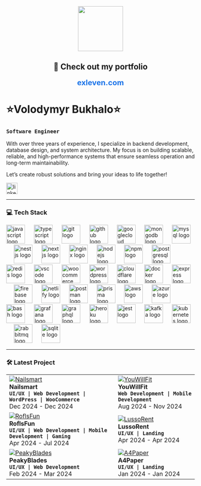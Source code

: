 <div align="center">
  <img height="120" src="https://dl.dropboxusercontent.com/scl/fi/4pp75xqer2vexqr8ikwaq/backkground.png?rlkey=y3fqmzxq56iad800i7otvqbke&st=z28z4bdc&dl=0"  />
</div>

<div align="center" style="margin-bottom: 20px;">
  <h2>🎯 Check out my portfolio</h2>
  <a href="https://exleven.com" target="_blank" style="font-size: 20px; font-weight: bold; color: #1a73e8; text-decoration: none;">
    exleven.com
  </a>
</div>

# ⭐️Volodymyr Bukhalo⭐️

### **`Software Engineer`**

With over three years of experience, I specialize in backend development, database design, and system architecture. My focus is on building scalable, reliable, and high-performance systems that ensure seamless operation and long-term maintainability.

Let’s create robust solutions and bring your ideas to life together!

  <div align="left">
    <a href="https://www.linkedin.com/in/volodymyr-bukhalo/" target="_blank">
        <img src="https://img.shields.io/static/v1?message=LinkedIn&logo=linkedin&label=&color=0077B5&logoColor=white&labelColor=&style=for-the-badge&labelColor=CE4630" height="30" alt="linkedin logo"/></a>
  </div>


---

### 💻 Tech Stack

<div align="left">
  <img src="https://skillicons.dev/icons?i=js" height="50" alt="javascript logo" />
  <img width="16" />
  <img src="https://skillicons.dev/icons?i=ts" height="50" alt="typescript logo" />
  <img width="16" />
  <img src="https://skillicons.dev/icons?i=git" height="50" alt="git logo" />
  <img width="16" />
  <img src="https://skillicons.dev/icons?i=github" height="50" alt="github logo" />
  <img width="16" />
  <img src="https://skillicons.dev/icons?i=gcp" height="50" alt="googlecloud logo" />
  <img width="16" />
  <img src="https://skillicons.dev/icons?i=mongodb" height="50" alt="mongodb logo" />
  <img width="16" />
  <img src="https://skillicons.dev/icons?i=mysql" height="50" alt="mysql logo" />
  <img width="16" />
  <img src="https://skillicons.dev/icons?i=nestjs" height="50" alt="nestjs logo" />
  <img width="16" />
  <img src="https://skillicons.dev/icons?i=nextjs" height="50" alt="nextjs logo" />
  <img width="16" />
  <img src="https://skillicons.dev/icons?i=nginx" height="50" alt="nginx logo" />
  <img width="16" />
  <img src="https://skillicons.dev/icons?i=nodejs" height="50" alt="nodejs logo" />
  <img width="16" />
  <img src="https://cdn.jsdelivr.net/gh/devicons/devicon/icons/npm/npm-original-wordmark.svg" height="50" alt="npm logo" />
  <img width="16" />
  <img src="https://skillicons.dev/icons?i=postgres" height="50" alt="postgresql logo" />
  <img width="16" />
  <img src="https://skillicons.dev/icons?i=redis" height="50" alt="redis logo" />
  <img width="16" />
  <img src="https://skillicons.dev/icons?i=vscode" height="50" alt="vscode logo" />
  <img width="16" />
  <img src="https://cdn.jsdelivr.net/gh/devicons/devicon/icons/woocommerce/woocommerce-original.svg" height="50" alt="woocommerce logo" />
  <img width="16" />
  <img src="https://skillicons.dev/icons?i=wordpress" height="50" alt="wordpress logo" />
  <img width="16" />
  <img src="https://skillicons.dev/icons?i=cloudflare" height="50" alt="cloudflare logo" />
  <img width="16" />
  <img src="https://skillicons.dev/icons?i=docker" height="50" alt="docker logo" />
  <img width="16" />
  <img src="https://skillicons.dev/icons?i=express" height="50" alt="express logo" />
  <img width="16" />
  <img src="https://skillicons.dev/icons?i=firebase" height="50" alt="firebase logo" />
  <img width="16" />
  <img src="https://skillicons.dev/icons?i=netlify" height="50" alt="netlify logo" />
  <img width="16" />
  <img src="https://skillicons.dev/icons?i=postman" height="50" alt="postman logo" />
  <img width="16" />
  <img src="https://skillicons.dev/icons?i=prisma" height="50" alt="prisma logo" />
  <img width="16" />
  <img src="https://skillicons.dev/icons?i=aws" height="50" alt="aws logo" />
  <img width="16" />
  <img src="https://skillicons.dev/icons?i=azure" height="50" alt="azure logo" />
  <img width="16" />
  <img src="https://skillicons.dev/icons?i=bash" height="50" alt="bash logo" />
  <img width="16" />
  <img src="https://skillicons.dev/icons?i=grafana" height="50" alt="grafana logo" />
  <img width="16" />
  <img src="https://skillicons.dev/icons?i=graphql" height="50" alt="graphql logo" />
  <img width="16" />
  <img src="https://skillicons.dev/icons?i=heroku" height="50" alt="heroku logo" />
  <img width="16" />
  <img src="https://skillicons.dev/icons?i=jest" height="50" alt="jest logo" />
  <img width="16" />
  <img src="https://skillicons.dev/icons?i=kafka" height="50" alt="kafka logo" />
  <img width="16" />
  <img src="https://skillicons.dev/icons?i=kubernetes" height="50" alt="kubernetes logo" />
  <img width="16" />
  <img src="https://skillicons.dev/icons?i=rabbitmq" height="50" alt="rabbitmq logo" />
  <img width="16" />
  <img src="https://skillicons.dev/icons?i=sqlite" height="50" alt="sqlite logo" />
</div>


---

### 🛠️ Latest Project

<div align="left">
  <table>
<tr>
  <td align="left">
      <a href="https://www.behance.net/Exleven" target="_blank">
    <img src="https://dl.dropboxusercontent.com/scl/fi/gsp7w14baopoel9iz4oev/NailsMart.png?rlkey=qow25gete5uxz83ejqim7xhq9&st=hqrz0o1b&dl=0" alt="Nailsmart" max-height="100%">
  </a>
    <div><strong>Nailsmart</strong></div>
    <div><strong><code>UI/UX | Web Development | WordPress | WooCommerce</code></strong></div>
    <div>Dec 2024 - Dec 2024</div>
  </td>
  <td align="left">
      <a href="https://www.behance.net/Exleven" target="_blank">
    <img src="https://dl.dropboxusercontent.com/scl/fi/2y8xv7s9jdqxqaj02f78u/YouWillFit.png?rlkey=sy4ofukscyrxzpkiodpqv633f&st=b2hryg2l&dl=0" alt="YouWillFit" max-width="100%"></a>
    <div><strong>YouWillFit</strong></div>
    <div><strong><code>Web Development | Mobile Development</code></strong></div>
    <div>Aug 2024 - Nov 2024</div>
  </td>
</tr>
<tr>
  <td align="left">
      <a href="https://www.behance.net/Exleven" target="_blank">
    <img src="https://dl.dropboxusercontent.com/scl/fi/r2w8cxez0zce1g77yx2wo/RoflsFun.png?rlkey=81okaz4wdpy0odsezbcc5oi7w&st=qlfqokms&dl=0" alt="RoflsFun" max-width="100%">
  </a>
    <div><strong>RoflsFun</strong></div>
    <div><strong><code>UI/UX | Web Development | Mobile Development | Gaming</code></strong></div>
    <div>Apr 2024 - Jul 2024</div>
  </td>
  <td align="left">
      <a href="https://www.behance.net/Exleven" target="_blank">
    <img src="https://dl.dropboxusercontent.com/scl/fi/c45mkhwoljgbm5j6aa97g/LussoRent.png?rlkey=yvvz7waef3k48j5tiizeblhnm&st=cradggp8&dl=0" alt="LussoRent" max-width="100%">
  </a>
    <div><strong>LussoRent</strong></div>
    <div><strong><code>UI/UX | Landing</code></strong></div>
    <div>Apr 2024 - Apr 2024</div>
  </td>
</tr>
<tr>
  <td align="left">
      <a href="https://www.behance.net/Exleven" target="_blank">
    <img src="https://dl.dropboxusercontent.com/scl/fi/wcgokxb3i7uh0s0v8xusv/PeakyBlades.png?rlkey=eks5oa1jn902ve3zdqobbbjuj&st=c1tba14m&dl=0" alt="PeakyBlades" max-width="100%">
  </a>
    <div><strong>PeakyBlades</strong></div>
    <div><strong><code>UI/UX | Web Development</code></strong></div>
    <div>Feb 2024 - Mar 2024</div>
  </td>
  <td align="left">
      <a href="https://www.behance.net/Exleven" target="_blank">
    <img src="https://dl.dropboxusercontent.com/scl/fi/v7td0m71f4runn92ztrm5/A4Paper.png?rlkey=rr7keqemcrb1sgdilbwqokf39&st=8tb51c6o&dl=0" alt="A4Paper" max-height="100%">
  </a>
    <div><strong>A4Paper</strong></div>
    <div><strong><code>UI/UX | Landing</code></strong></div>
    <div>Jan 2024 - Jan 2024</div>
  </td>
</tr>
</table>
</div>


